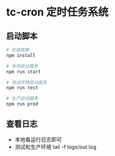 # tc-cron 定时任务系统

## 启动脚本
``` bash
# 安装依赖
npm install

# 本地启动服务
npm run start

# 测试环境启动服务
npm run test

# 生产启动服务
npm run prod
```

## 查看日志
* 本地看运行日志即可
* 测试和生产环境  tail -f logs/out.log
